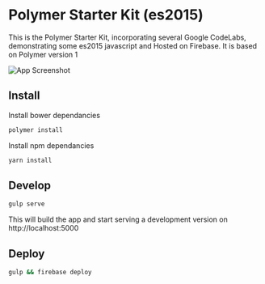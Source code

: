 # Polymer Starter Kit (es2015)

This is the Polymer Starter Kit, incorporating several Google CodeLabs, demonstrating some es2015 javascript and Hosted on Firebase. It is based on Polymer version 1

![App Screenshot](https://raw.githubusercontent.com/smerth/polymer-starter-kit-es2015/master/Screenshot.png)


## Install

Install bower dependancies
```bash
polymer install
```

Install npm dependancies
```bash
yarn install
```


## Develop

```bash
gulp serve
```
This will build the app and start serving a development version on http://localhost:5000


## Deploy

```bash
gulp && firebase deploy
```


